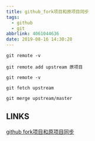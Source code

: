```yaml
---
title: github_fork项目和原项目同步
tags:
  - github
  - git
abbrlink: 4061044636
date: 2019-08-16 14:30:28
---
```


```
git remote -v

git remote add upstream 原项目

git remote -v

git fetch upstream

git merge upstream/master

```

## LINKS
[github fork项目和原项目同步](https://www.cnblogs.com/mxh1099/p/10110696.html)  
